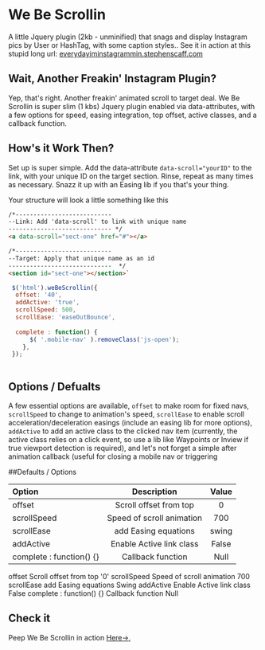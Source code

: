 # We Be Scrollin
A little Jquery plugin (2kb - unminified) that snags and display Instagram pics by User or HashTag, with some caption styles.. See it in action at this stupid long url: [everydayiminstagrammin.stephenscaff.com](http://everydayiminstagrammin.stephenscaff.com/)


## Wait, Another Freakin' Instagram Plugin?
Yep, that's right. Another freakin' animated scroll to target deal. We Be Scrollin is super slim (1 kbs) Jquery plugin enabled via data-attributes, with a few options for speed, easing integration, top offset, active classes, and a callback function.


## How's it Work Then?
Set up is super simple. Add the data-attribute `data-scroll="yourID"` to the link, with your unique ID on the target section. Rinse, repeat as many times as necessary. Snazz it up with an Easing lib if you that's your thing.

Your structure will look a little something like this

```html
/*---------------------------  
--Link: Add 'data-scroll' to link with unique name
----------------------------- */
<a data-scroll="sect-one" href="#"></a>

/*---------------------------  
--Target: Apply that unique name as an id
-----------------------------  */
<section id="sect-one"></section>`
```


```javascript
 $('html').weBeScrollin({
  offset: '40',
  addActive: 'true',
  scrollSpeed: 500,
  scrollEase: 'easeOutBounce',
  
  complete : function() {
      $( '.mobile-nav' ).removeClass('js-open');
    },
 });
  
```

## Options / Defualts
A few essential options are available, `offset` to make room for fixed navs, `scrollSpeed` to change to animation's speed, `scrollEase` to enable scroll acceleration/deceleration easings (include an easing lib for more options), `addActive` to add an active class to the clicked nav item (currently, the active class relies on a click event, so use a lib like Waypoints or Inview if true viewport detection is required), and let's not forget a simple after animation callback (useful for closing a mobile nav or triggering 



##Defaults / Options

| Option        			|      Description                  	|   Value 
| :-------------			| :-------------------------------:  | :------------:
| offset     			| Scroll offset from top         	 | 0 
| scrollSpeed   			| Speed of scroll animation    					| 700
| scrollEase    			| add Easing equations  				| swing  
| addActive     	 		| Enable Active link class  			  		|	False
| complete : function() {}   				| Callback function       						| Null


<tr>
<th scope="row">offset</th>
<td>Scroll offset from top</td>
<td>'0'</td>
</tr>

<tr>
<th scope="row">scrollSpeed</th>
<td>Speed of scroll animation</td>
<td>700</td>
</tr>

<tr>
<th scope="row">scrollEase</th>
<td>add Easing equations</td>
<td>Swing</td>
</tr>

<tr>
<th scope="row">addActive</th>
<td>Enable Active link class</td>
<td>False</td>
</tr>

<tr>
<th scope="row">complete : function() {}</th>
<td>Callback function</td>
<td>Null</td>
</tr>


## Check it 
Peep We Be Scrollin in action [Here→](http://webescrollin.stephenscaff.com/), 

